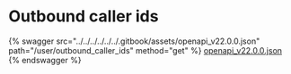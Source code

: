# Outbound caller ids

{% swagger src="../../../../../../.gitbook/assets/openapi_v22.0.0.json" path="/user/outbound_caller_ids" method="get" %}
[openapi_v22.0.0.json](../../../../../../.gitbook/assets/openapi_v22.0.0.json)
{% endswagger %}
